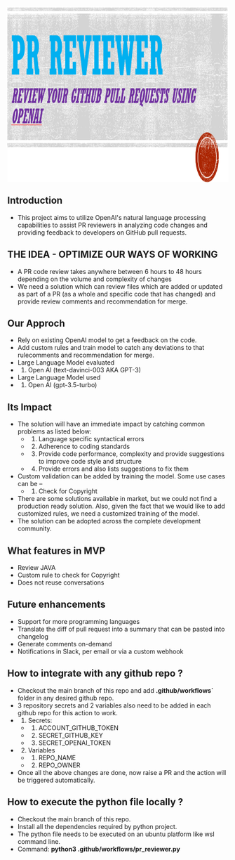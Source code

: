 <img align="center" height="400" src="https://github.com/Raghav-Bajaj/My-Programs/blob/main/pic1111.png"/>

## Introduction
- This project aims to utilize OpenAI's natural language processing capabilities to assist PR reviewers in analyzing code changes and providing feedback to developers on GitHub pull requests.

## THE IDEA - OPTIMIZE OUR WAYS OF WORKING
- A PR code review takes anywhere between 6 hours to 48 hours depending on the volume and complexity of changes
- We need a solution which can review files which are added or updated as part of a PR (as a whole and specific code that has changed) and provide review comments and recommendation for merge.

## Our Approch 
- Rely on existing OpenAI model to get a feedback on the code.
- Add custom rules and train model to catch any deviations to that rulecomments and recommendation for merge.
- Large Language Model evaluated
 - 1. Open AI (text-davinci-003 AKA GPT-3)
 - Large Language Model used
 - 1. Open AI (gpt-3.5-turbo)
 
 ## Its Impact
 - The solution will have an immediate impact by catching common problems as listed below:
   - 1. Language specific syntactical errors
   - 2. Adherence to coding standards
   - 3. Provide code performance, complexity and provide suggestions to improve code style and structure
   - 4. Provide errors and also lists suggestions to fix them
 - Custom validation can be added by training the model. Some use cases can be –
   - 1. Check for Copyright
 - There are some solutions available in market, but we could not find a production ready solution. Also, given the fact that we would like to add customized rules, we need a customized training of the model.
- The solution can be adopted across the complete development community.

## What features in MVP 
- Review JAVA
- Custom rule to check for Copyright
- Does not reuse conversations

## Future enhancements
- Support for more programming languages
- Translate the diff of pull request into a summary that can be pasted into changelog
- Generate comments on-demand
- Notifications in Slack, per email or via a custom webhook

## How to integrate with any github repo ?
- Checkout the main branch of this repo and add **.github/workflows`** folder in any desired github repo.
- 3 repository secrets and 2 variables also need to be added in each github repo for this action to work.
 - 1. Secrets:
	- 1. ACCOUNT_GITHUB_TOKEN
	- 2. SECRET_GITHUB_KEY
	- 3. SECRET_OPENAI_TOKEN
- 2. Variables
	- 1. REPO_NAME
	- 2. REPO_OWNER
- Once all the above changes are done, now raise a PR and the action will be triggered automatically.

## How to execute the python file locally ?
- Checkout the main branch of this repo.
- Install all the dependencies required by python project.
- The python file needs to be executed on an ubuntu platform like wsl command line.
- Command: **python3 .github/workflows/pr_reviewer.py**